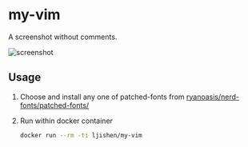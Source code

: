 # my-vim

A screenshot without comments.

![screenshot](https://user-images.githubusercontent.com/468515/34702283-bd0b6b92-f4a1-11e7-8504-dea4fc04287e.png)


## Usage

1. Choose and install any one of patched-fonts from [ryanoasis/nerd-fonts/patched-fonts/](https://github.com/ryanoasis/nerd-fonts/tree/master/patched-fonts)

2. Run within docker container
   ```bash
   docker run --rm -ti ljishen/my-vim
   ```
